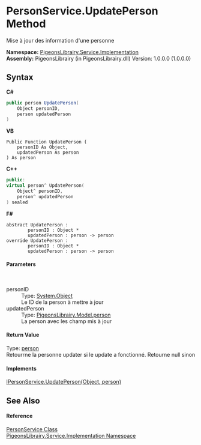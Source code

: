 # PersonService.UpdatePerson Method 
 

Mise à jour des information d'une personne

**Namespace:**&nbsp;<a href="61ea8cdd-bbb0-4640-7fbb-d4c259f85123">PigeonsLibrairy.Service.Implementation</a><br />**Assembly:**&nbsp;PigeonsLibrairy (in PigeonsLibrairy.dll) Version: 1.0.0.0 (1.0.0.0)

## Syntax

**C#**<br />
``` C#
public person UpdatePerson(
	Object personID,
	person updatedPerson
)
```

**VB**<br />
``` VB
Public Function UpdatePerson ( 
	personID As Object,
	updatedPerson As person
) As person
```

**C++**<br />
``` C++
public:
virtual person^ UpdatePerson(
	Object^ personID, 
	person^ updatedPerson
) sealed
```

**F#**<br />
``` F#
abstract UpdatePerson : 
        personID : Object * 
        updatedPerson : person -> person 
override UpdatePerson : 
        personID : Object * 
        updatedPerson : person -> person 
```


#### Parameters
&nbsp;<dl><dt>personID</dt><dd>Type: <a href="http://msdn2.microsoft.com/en-us/library/e5kfa45b" target="_blank">System.Object</a><br />Le ID de la person à mettre à jour</dd><dt>updatedPerson</dt><dd>Type: <a href="a9ed19a7-a394-5e30-cca4-a3883320ea27">PigeonsLibrairy.Model.person</a><br />La person avec les champ mis à jour</dd></dl>

#### Return Value
Type: <a href="a9ed19a7-a394-5e30-cca4-a3883320ea27">person</a><br />Retourrne la personne updater si le update a fonctionné. Retourne null sinon

#### Implements
<a href="f91a6341-8aef-9f2f-717e-c57dfaf97c13">IPersonService.UpdatePerson(Object, person)</a><br />

## See Also


#### Reference
<a href="82db3e61-d364-71e0-875c-84718078065b">PersonService Class</a><br /><a href="61ea8cdd-bbb0-4640-7fbb-d4c259f85123">PigeonsLibrairy.Service.Implementation Namespace</a><br />